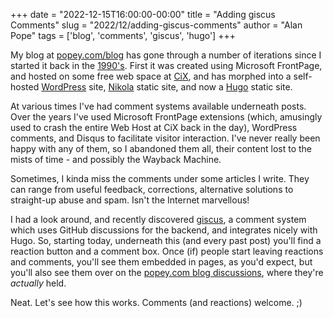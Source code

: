+++
date = "2022-12-15T16:00:00-00:00"
title = "Adding giscus Comments"
slug = "2022/12/adding-giscus-comments"
author = "Alan Pope"
tags = ['blog', 'comments', 'giscus', 'hugo']
+++

My blog at [popey.com/blog](https://popey.com/blog/) has gone through a number of iterations since I started it back in the [1990's](https://web.archive.org/web/19991004142932/http://www.popey.com/). First it was created using Microsoft FrontPage, and hosted on some free web space at [CiX](https://web.archive.org/web/19981111184213/http://www.cix.co.uk/), and has morphed into a self-hosted [WordPress](https://wordpress.org/) site, [Nikola](https://getnikola.com/) static site, and now a [Hugo](https://gohugo.io/) static site.

At various times I've had comment systems available underneath posts. Over the years I've used Microsoft FrontPage extensions (which, amusingly used to crash the entire Web Host at CiX back in the day), WordPress comments, and Disqus to facilitate visitor interaction. I've never really been happy with any of them, so I abandoned them all, their content lost to the mists of time - and possibly the Wayback Machine.

Sometimes, I kinda miss the comments under some articles I write. They can range from useful feedback, corrections, alternative solutions to straight-up abuse and spam. Isn't the Internet marvellous!

I had a look around, and recently discovered [giscus](https://giscus.app/), a comment system which uses GitHub discussions for the backend, and integrates nicely with Hugo. So, starting today, underneath this (and every past post) you'll find a reaction button and a comment box. Once (if) people start leaving reactions and comments, you'll see them embedded in pages, as you'd expect, but you'll also see them over on the [popey.com blog discussions](https://github.com/popey/popey.com-blog/discussions), where they're *actually* held.

Neat. Let's see how this works. Comments (and reactions) welcome. ;)